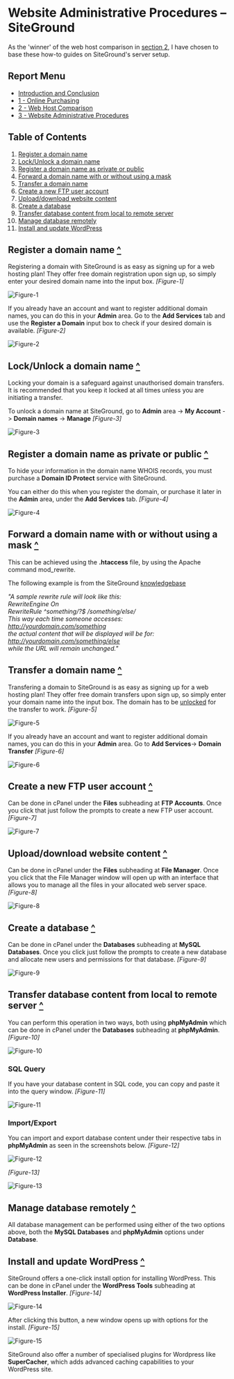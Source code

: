 # <a name="top"></a>Website Administrative Procedures – SiteGround
As the 'winner' of the web host comparison in [section 2](https://www.github.com/tzaddik/web-hosting-guide/blob/master/2-Web_Host_Comparison.md), I have chosen to base these how-to guides on SiteGround's server setup.

## Report Menu
* [Introduction and Conclusion](https://www.github.com/tzaddik/web-hosting-guide/blob/master/README.md)
* [1 - Online Purchasing](https://www.github.com/tzaddik/web-hosting-guide/blob/master/1-Online_Purchase.md)
* [2 - Web Host Comparison](https://www.github.com/tzaddik/web-hosting-guide/blob/master/2-Web_Host_Comparison.md)
* [3 - Website Administrative Procedures](https://www.github.com/tzaddik/web-hosting-guide/blob/master/3-Website_Administrative_Procedures.md)

## Table of Contents
1. [Register a domain name](#domain)
2. [Lock/Unlock a domain name](#lock)
3. [Register a domain name as private or public](#private)
4. [Forward a domain name with or without using a mask](#forward)
5. [Transfer a domain name](#transfer)
6. [Create a new FTP user account](#ftp)
7. [Upload/download website content](#content)
8. [Create a database](#database)
9. [Transfer database content from local to remote server](#databasetransfer)
10. [Manage database remotely](#manage)
11. [Install and update WordPress](#wordpress)

## <a name="domain"></a>Register a domain name [^](#top)
Registering a domain with SiteGround is as easy as signing up for a web hosting plan! They offer free domain registration upon sign up, so simply enter your desired domain name into the input box. *\[Figure-1\]*

![Figure-1](images/registerdomain.png "Figure-1")

If you already have an account and want to register additional domain names, you can do this in your **Admin** area. Go to the **Add Services** tab and use the **Register a Domain** input box to check if your desired domain is available. *\[Figure-2\]*

![Figure-2](images/registerdomainmember.png "Figure-2")

## <a name="lock"></a>Lock/Unlock a domain name [^](#top)
Locking your domain is a safeguard against unauthorised domain transfers. It is recommended that you keep it locked at all times unless you are initiating a transfer.

To unlock a domain name at SiteGround, go to **Admin** area -> **My Account** -> **Domain names** -> **Manage** *\[Figure-3\]*

![Figure-3](images/unlockdomain.png "Figure-3")

## <a name="private"></a>Register a domain name as private or public [^](#top)
To hide your information in the domain name WHOIS records, you must purchase a **Domain ID Protect** service with SiteGround.

You can either do this when you register the domain, or purchase it later in the **Admin** area, under the **Add Services** tab. *\[Figure-4\]*

![Figure-4](images/privatedomain.png "Figure-4")

## <a name="forward"></a>Forward a domain name with or without using a mask [^](#top)
This can be achieved using the **.htaccess** file, by using the Apache command mod_rewrite.

The following example is from the SiteGround [knowledgebase](http://kb.siteground.com/url_masking_with_htaccess/)

*"A sample rewrite rule will look like this:<br>RewriteEngine On<br>RewriteRule ^something/?$ /something/else/<br>This way each time someone accesses:<br>http://yourdomain.com/something<br>the actual content that will be displayed will be for:<br>http://yourdomain.com/something/else<br>while the URL will remain unchanged."*

## <a name="transfer"></a>Transfer a domain name [^](#top)
Transfering a domain to SiteGround is as easy as signing up for a web hosting plan! They offer free domain transfers upon sign up, so simply enter your domain name into the input box. The domain has to be [unlocked](#lock) for the transfer to work. *\[Figure-5\]*

![Figure-5](images/transferdomain.png "Figure-5")

If you already have an account and want to register additional domain names, you can do this in your **Admin** area. Go to **Add Services**-> **Domain Transfer** *\[Figure-6\]*

![Figure-6](images/transferdomainmembers.png "Figure-6")

## <a name="ftp"></a>Create a new FTP user account [^](#top)
Can be done in cPanel under the **Files** subheading at **FTP Accounts**. Once you click that just follow the prompts to create a new FTP user account. *\[Figure-7\]*

![Figure-7](images/ftpaccounts.png "Figure-7")

## <a name="content"></a>Upload/download website content [^](#top)
Can be done in cPanel under the **Files** subheading at **File Manager**. Once you click that the File Manager window will open up with an interface that allows you to manage all the files in your allocated web server space. *\[Figure-8\]*

![Figure-8](images/websitecontent.png "Figure-8")

## <a name="database"></a>Create a database [^](#top)
Can be done in cPanel under the **Databases** subheading at **MySQL Databases**. Once you click just follow the prompts to create a new database and allocate new users and permissions for that database. *\[Figure-9\]*

![Figure-9](images/createdatabase.png "Figure-9")

## <a name="databasetransfer"></a>Transfer database content from local to remote server [^](#top)
You can perform this operation in two ways, both using **phpMyAdmin** which can be done in cPanel under the **Databases** subheading at **phpMyAdmin**. *\[Figure-10\]*

![Figure-10](images/phpmyadmin.png "Figure-10")


### SQL Query
If you have your database content in SQL code, you can copy and paste it into the query window. *\[Figure-11\]*

![Figure-11](images/sqlquery.png "Figure-11")

### Import/Export
You can import and export database content under their respective tabs in **phpMyAdmin** as seen in the screenshots below. *\[Figure-12\]*

![Figure-12](images/sqlimport.png "Figure-12")

*\[Figure-13\]*

![Figure-13](images/sqlexport.png "Figure-13")

## <a name="manage"></a>Manage database remotely [^](#top)
All database management can be performed using either of the two options above, both the **MySQL Databases** and **phpMyAdmin** options under **Database**.

## <a name="wordpress"></a>Install and update WordPress [^](#top)
SiteGround offers a one-click install option for installing WordPress. This can be done in cPanel under the **WordPress Tools** subheading at **WordPress Installer**. *\[Figure-14\]*

![Figure-14](images/cpanelwordpress.png "Figure-14")

After clicking this button, a new window opens up with options for the install. *\[Figure-15\]*

![Figure-15](images/wordpressinstall.png "Figure-15")


SiteGround also offer a number of specialised plugins for Wordpress like **SuperCacher**, which adds advanced caching capabilities to your WordPress site.


